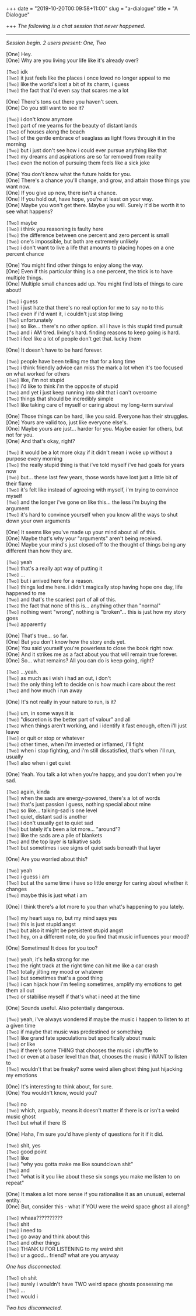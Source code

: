 +++
date = "2019-10-20T00:09:58+11:00"
slug = "a-dialogue"
title = "A Dialogue"

+++
_The following is a chat session that never happened._
<!--more-->

---
_Session begin. 2 users present: One, Two_

\[One\] Hey.  
\[One\] Why are you living your life like it's already over?

`[Two]` idk  
`[Two]` it just feels like the places i once loved no longer appeal to me  
`[Two]` like the world's lost a bit of its charm, i guess  
`[Two]` the fact that i'd even say that scares me a lot

\[One\] There's tons out there you haven't seen.  
\[One\] Do you still want to see it?

`[Two]` i don't know anymore  
`[Two]` part of me yearns for the beauty of distant lands  
`[Two]` of houses along the beach  
`[Two]` of the gentle embrace of seaglass as light flows through it in the morning  
`[Two]` but i just don't see how i could ever pursue anything like that  
`[Two]` my dreams and aspirations are so far removed from reality  
`[Two]` even the notion of pursuing them feels like a sick joke

\[One\] You don't know what the future holds for you.  
\[One\] There's a chance you'll change, and grow, and attain those things you want now.  
\[One\] If you give up now, there isn't a chance.  
\[One\] If you hold out, have hope, you're at least on your way.  
\[One\] Maybe you won't get there. Maybe you will. Surely it'd be worth it to see what happens?

`[Two]` maybe  
`[Two]` i think you reasoning is faulty here  
`[Two]` the difference between one percent and zero percent is small  
`[Two]` one's impossible, but both are extremely unlikely  
`[Two]` i don't want to live a life that amounts to placing hopes on a one percent chance

\[One\] You might find other things to enjoy along the way.  
\[One\] Even if this particular thing is a one percent, the trick is to have multiple things.  
\[One\] Multiple small chances add up. You might find lots of things to care about!

`[Two]` i guess  
`[Two]` i just hate that there's no real option for me to say no to this  
`[Two]` even if i'd want it, i couldn't just stop living  
`[Two]` unfortunately  
`[Two]` so like... there's no other option. all i have is this stupid tired pursuit  
`[Two]` and i AM tired. living's hard. finding reasons to keep going is hard.  
`[Two]` i feel like a lot of people don't get that. lucky them

\[One\] It doesn't have to be hard forever.

`[Two]` people have been telling me that for a long time  
`[Two]` i think friendly advice can miss the mark a lot when it's too focused on what worked for others  
`[Two]` like, i'm not stupid  
`[Two]` i'd like to think i'm the opposite of stupid  
`[Two]` and yet i just keep running into shit that i can't overcome  
`[Two]` things that should be incredibly simple  
`[Two]` like taking care of myself or caring about my long-term survival

\[One\] Those things can be hard, like you said. Everyone has their struggles.  
\[One\] Yours are valid too, just like everyone else's.  
\[One\] Maybe yours are just... harder for you. Maybe easier for others, but not for you.  
\[One\] And that's okay, right?

`[Two]` it would be a lot more okay if it didn't mean i woke up without a purpose every morning  
`[Two]` the really stupid thing is that i've told myself i've had goals for years now  
`[Two]` but... these last few years, those words have lost just a little bit of their flame  
`[Two]` it's felt like instead of agreeing with myself, i'm trying to convince myself  
`[Two]` and the longer i've gone on like this... the less i'm buying the argument  
`[Two]` it's hard to convince yourself when you know all the ways to shut down your own arguments

\[One\] It seems like you've made up your mind about all of this.  
\[One\] Maybe that's why your "arguments" aren't being received.  
\[One\] Maybe your mind's just closed off to the thought of things being any different than how they are.

`[Two]` yeah  
`[Two]` that's a really apt way of putting it  
`[Two]` ...  
`[Two]` but i arrived here for a reason.  
`[Two]` things led me here. i didn't magically stop having hope one day, life happened to me  
`[Two]` and that's the scariest part of all of this.  
`[Two]` the fact that none of this is... anything other than "normal"  
`[Two]` nothing went "wrong", nothing is "broken"... this is just how my story goes  
`[Two]` apparently

\[One\] That's true... so far.  
\[One\] But you don't know how the story ends yet.  
\[One\] You said yourself you're powerless to close the book right now.  
\[One\] And it strikes me as a fact about you that will remain true forever.  
\[One\] So... what remains? All you can do is keep going, right?

`[Two]` ...yeah.  
`[Two]` as much as i wish i had an out, i don't  
`[Two]` the only thing left to decide on is how much i care about the rest  
`[Two]` and how much i run away

\[One\] It's not really in your nature to run, is it?

`[Two]` um, in some ways it is  
`[Two]` "discretion is the better part of valour" and all  
`[Two]` when things aren't working, and i identify it fast enough, often i'll just leave  
`[Two]` or quit or stop or whatever  
`[Two]` other times, when i'm invested or inflamed, i'll fight  
`[Two]` when i stop fighting, and i'm still dissatisfied, that's when i'll run, usually  
`[Two]` also when i get quiet

\[One\] Yeah. You talk a lot when you're happy, and you don't when you're sad.

`[Two]` again, kinda  
`[Two]` when the sads are energy-powered, there's a lot of words  
`[Two]` that's just passion i guess, nothing special about mine  
`[Two]` so like... talking-sad is one level  
`[Two]` quiet, distant sad is another  
`[Two]` i don't usually get to quiet sad  
`[Two]` but lately it's been a lot more... "around"?  
`[Two]` like the sads are a pile of blankets  
`[Two]` and the top layer is talkative sads  
`[Two]` but sometimes i see signs of quiet sads beneath that layer

\[One\] Are you worried about this?

`[Two]` yeah  
`[Two]` i guess i am  
`[Two]` but at the same time i have so little energy for caring about whether it changes  
`[Two]` maybe this is just what i am

\[One\] I think there's a lot more to you than what's happening to you lately.

`[Two]` my heart says no, but my mind says yes  
`[Two]` this is just stupid angst  
`[Two]` but also it might be persistent stupid angst  
`[Two]` hey, on a different note, do you find that music influences your mood?

\[One\] Sometimes! It does for you too?

`[Two]` yeah, it's hella strong for me  
`[Two]` the right track at the right time can hit me like a car crash  
`[Two]` totally jilting my mood or whatever  
`[Two]` but sometimes that's a good thing  
`[Two]` i can hijack how i'm feeling sometimes, amplify my emotions to get them all out  
`[Two]` or stabilise myself if that's what i need at the time

\[One\] Sounds useful. Also potentially dangerous.

`[Two]` yeah, i've always wondered if maybe the music i happen to listen to at a given time  
`[Two]` if maybe that music was predestined or something  
`[Two]` like grand fate speculations but specifically about music  
`[Two]` or like  
`[Two]` if there's some THING that chooses the music i shuffle to  
`[Two]` or even at a baser level than that, chooses the music i WANT to listen to  
`[Two]` wouldn't that be freaky? some weird alien ghost thing just hijacking my emotions

\[One\] It's interesting to think about, for sure.  
\[One\] You wouldn't know, would you?

`[Two]` no  
`[Two]` which, arguably, means it doesn't matter if there is or isn't a weird music ghost  
`[Two]` but what if there IS

\[One\] Haha, I'm sure you'd have plenty of questions for it if it did.

`[Two]` shit, yes  
`[Two]` good point  
`[Two]` like  
`[Two]` "why you gotta make me like soundclown shit"  
`[Two]` and  
`[Two]` "what is it you like about these six songs you make me listen to on repeat"

\[One\] It makes a lot more sense if you rationalise it as an unusual, external entity.  
\[One\] But, consider this - what if YOU were the weird space ghost all along?

`[Two]` whaaa??????????  
`[Two]` shit  
`[Two]` i need to  
`[Two]` go away and think about this  
`[Two]` and other things  
`[Two]` THANK U FOR LISTENING to my weird shit  
`[Two]` ur a good... friend? what are you anyway

_One has disconnected._

`[Two]` oh shit  
`[Two]` surely i wouldn't have TWO weird space ghosts possessing me  
`[Two]` ...  
`[Two]` would i

_Two has disconnected._